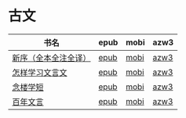 # 古文

| 书名 | epub | mobi | azw3 |
| --- | --- | --- | --- |
| [新序（全本全注全译）](http://ct.dalanmei.com/f/31084289-572115386-c604ea) | [epub](http://ct.dalanmei.com/f/31084289-572115386-c604ea) | [mobi](http://ct.dalanmei.com/f/31084289-571708518-91f176) | [azw3](http://ct.dalanmei.com/f/31084289-572137186-c29cf6) |
| [怎样学习文言文](http://ct.dalanmei.com/f/31084289-571736545-053b41) | [epub](http://ct.dalanmei.com/f/31084289-571736545-053b41) | [mobi](http://ct.dalanmei.com/f/31084289-571606145-a8b7e1) | [azw3](http://ct.dalanmei.com/f/31084289-571914884-9a6ddf) |
| [念楼学短](http://ct.dalanmei.com/f/31084289-571778868-2e414a) | [epub](http://ct.dalanmei.com/f/31084289-571778868-2e414a) | [mobi](http://ct.dalanmei.com/f/31084289-571522301-a28ffd) | [azw3](http://ct.dalanmei.com/f/31084289-571925316-f6de02) |
| [百年文言](http://ct.dalanmei.com/f/31084289-572131354-b8e321) | [epub](http://ct.dalanmei.com/f/31084289-572131354-b8e321) | [mobi](http://ct.dalanmei.com/f/31084289-571593581-d91b00) | [azw3](http://ct.dalanmei.com/f/31084289-571986867-6c8ba5) |
